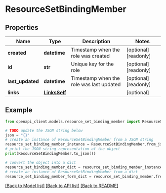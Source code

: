 # ResourceSetBindingMember


## Properties

Name | Type | Description | Notes
------------ | ------------- | ------------- | -------------
**created** | **datetime** | Timestamp when the role was created | [optional] [readonly] 
**id** | **str** | Unique key for the role | [optional] [readonly] 
**last_updated** | **datetime** | Timestamp when the role was last updated | [optional] [readonly] 
**links** | [**LinksSelf**](LinksSelf.md) |  | [optional] 

## Example

```python
from openapi_client.models.resource_set_binding_member import ResourceSetBindingMember

# TODO update the JSON string below
json = "{}"
# create an instance of ResourceSetBindingMember from a JSON string
resource_set_binding_member_instance = ResourceSetBindingMember.from_json(json)
# print the JSON string representation of the object
print(ResourceSetBindingMember.to_json())

# convert the object into a dict
resource_set_binding_member_dict = resource_set_binding_member_instance.to_dict()
# create an instance of ResourceSetBindingMember from a dict
resource_set_binding_member_form_dict = resource_set_binding_member.from_dict(resource_set_binding_member_dict)
```
[[Back to Model list]](../README.md#documentation-for-models) [[Back to API list]](../README.md#documentation-for-api-endpoints) [[Back to README]](../README.md)


